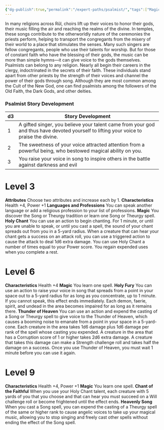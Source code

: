 ```yaml
---
{"dg-publish":true,"permalink":"/expert-paths/psalmist/","tags":["Magic"]}
---
```


In many religions across Rûl, choirs lift up their voices to honor their gods, their music filling the air and reaching the realms of the divine. In temples, these songs contribute to the otherworldly nature of the ceremonies the priests perform, helping to transport the congregants from the misery of their world to a place that stimulates the senses. Many such singers are fellow congregants, people who use their talents for worship. But for those of constant faith who have the blessing of their gods, the music can be more than simple hymns—it can give voice to the gods themselves.
Psalmists can belong to any religion. Nearly all begin their careers in the clergy, indoctrinated in the secrets of their faith. These individuals stand apart from other priests by the strength of their voices and channel the power of their gods through song. Although they are most common among the Cult of the New God, one can find psalmists among the followers of the Old Faith, the Dark Gods, and other deities.
### Psalmist Story Development

| d3  | Story Development                                                                                                                      |
| --- | -------------------------------------------------------------------------------------------------------------------------------------- |
| 1   | A gifted singer, you believe your talent came from your god and thus have devoted yourself to lifting your voice to praise the divine. |
| 2   | The sweetness of your voice attracted attention from a powerful being, who bestowed magical ability on you.                            |
| 3   | You raise your voice in song to inspire others in the battle against darkness and evil                                                 |
# Level 3
**Attributes** Choose two attributes and increase each by 1.
**Characteristics** Health +4, Power +1
**Languages and Professions** You can speak another language or add a religious profession to your list of professions.
**Magic** You discover the Song or Theurgy tradition or learn one Song or Theurgy spell.
**Holy Chant** You can use an action to begin chanting. For 1 minute, or until you are unable to speak, or until you cast a spell, the sound of your chant spreads out from you in a 5-yard radius. When a creature that can hear your chant gets a success on an attack roll, you can use a triggered action to cause the attack to deal 1d6 extra damage. You can use Holy Chant a number of times equal to your Power score. You regain expended uses when you complete a rest.
# Level 6
**Characteristics** Health +4
**Magic** You learn one spell.
**Holy Fury** You can use an action to raise your voice in song that spreads from a point in your space out to a 5-yard radius for as long as you concentrate, up to 1 minute. If you cannot speak, this effect ends immediately. Each demon, faerie, spirit, and undead in the area becomes impaired for as long as it remains there.
**Thunder of Heaven** You can use an action and expend the casting of a Song or Theurgy spell to give voice to the Thunder of Heaven, which causes a booming noise to emanate from a point in your space in a 5-yard-cone. Each creature in the area takes 1d6 damage plus 1d6 damage per rank of the spell whose casting you expended. A creature in the area that has a Corruption score of 1 or higher takes 2d6 extra damage. A creature that takes this damage can make a Strength challenge roll and takes half the damage on a success. Once you use Thunder of Heaven, you must wait 1 minute before you can use it again.
# Level 9
**Characteristics** Health +4, Power +1
**Magic** You learn one spell.
**Chant of the Faithful** When you use your Holy Chant talent, each creature with 5 yards of you that you choose and that can hear you must succeed on a Will challenge roll or become frightened until the effect ends.
**Heavenly Song** When you cast a Song spell, you can expend the casting of a Theurgy spell of the same or higher rank to cause angelic voices to take up your magical music, allowing you to stop singing and freely cast other spells without ending the effect of the Song spell.